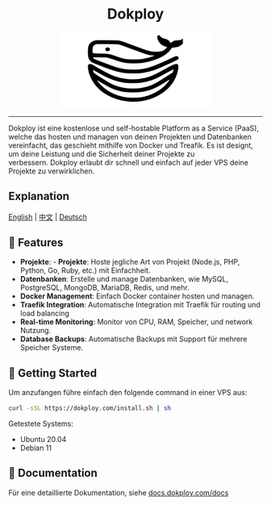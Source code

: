 

<div align="center">
   <h1 align="center">Dokploy</h1>
</div>

<div align="center" style="width:100%;">
<img src="https://raw.githubusercontent.com/Dokploy/dokploy/main/logo.png" alt="Reflex Logo"  style="width:60%;">
</div>
<hr>


Dokploy ist eine kostenlose und self-hostable Platform as a Service (PaaS), welche das hosten und managen von deinen Projekten und Datenbanken vereinfacht, das geschieht mithilfe von Docker und Treafik. Es ist designt, um deine Leistung und die Sicherheit deiner Projekte zu verbessern. Dokploy erlaubt dir schnell und einfach auf jeder VPS deine Projekte zu verwirklichen.


## Explanation
[English](README.md) | [中文](README-zh.md) | [Deutsch](README-de.md)




## 🌟 Features

- **Projekte**: - **Projekte**: Hoste jegliche Art von Projekt (Node.js, PHP, Python, Go, Ruby, etc.) mit Einfachheit.
- **Datenbanken**: Erstelle und manage Datenbanken, wie MySQL, PostgreSQL, MongoDB, MariaDB, Redis, und mehr.
- **Docker Management**: Einfach Docker container hosten und managen.
- **Traefik Integration**: Automatische Integration mit Traefik für routing und load balancing
- **Real-time Monitoring**: Monitor von CPU, RAM, Speicher, und network Nutzung.
- **Database Backups**: Automatische Backups mit Support für mehrere Speicher Systeme.


## 🚀 Getting Started

Um anzufangen führe einfach den folgende command in einer VPS aus:

```bash
curl -sSL https://dokploy.com/install.sh | sh
```

Getestete Systems:

- Ubuntu 20.04
- Debian 11

## 📄 Documentation

Für eine detaillierte Dokumentation, siehe [docs.dokploy.com/docs](https://docs.dokploy.com)

